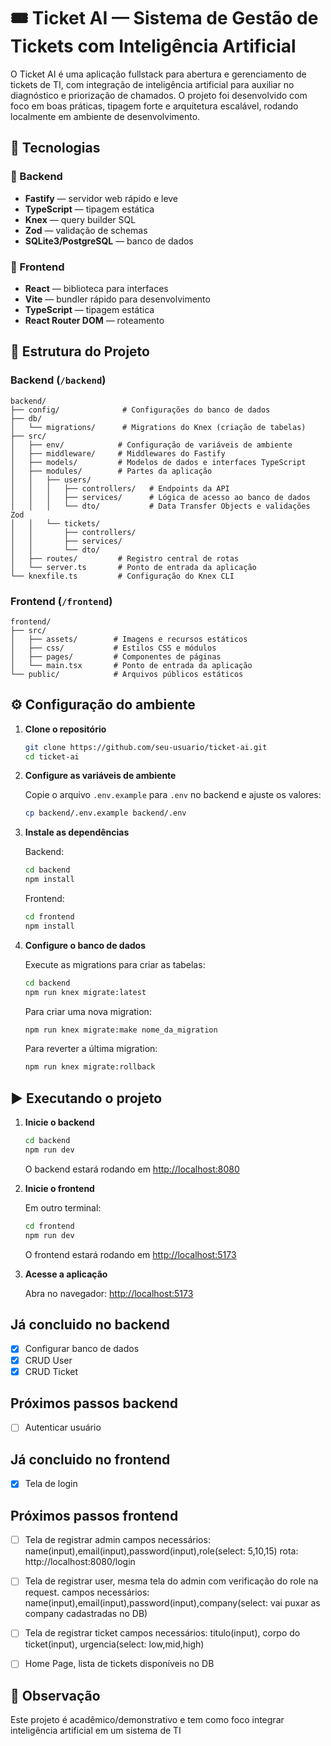 # 🎟️ Ticket AI — Sistema de Gestão de Tickets com Inteligência Artificial

O Ticket AI é uma aplicação fullstack para abertura e gerenciamento de tickets de TI, com integração de inteligência artificial para auxiliar no diagnóstico e priorização de chamados.
O projeto foi desenvolvido com foco em boas práticas, tipagem forte e arquitetura escalável, rodando localmente em ambiente de desenvolvimento.

## 🚀 Tecnologias

### 🔹 Backend

- **Fastify** — servidor web rápido e leve
- **TypeScript** — tipagem estática
- **Knex** — query builder SQL
- **Zod** — validação de schemas
- **SQLite3/PostgreSQL** — banco de dados

### 🔹 Frontend

- **React** — biblioteca para interfaces
- **Vite** — bundler rápido para desenvolvimento
- **TypeScript** — tipagem estática
- **React Router DOM** — roteamento

## 📂 Estrutura do Projeto

### Backend (`/backend`)

```
backend/
├── config/              # Configurações do banco de dados
├── db/
│   └── migrations/      # Migrations do Knex (criação de tabelas)
├── src/
│   ├── env/            # Configuração de variáveis de ambiente
│   ├── middleware/     # Middlewares do Fastify
│   ├── models/         # Modelos de dados e interfaces TypeScript
│   ├── modules/        # Partes da aplicação
│   │   ├── users/
│   │   │   ├── controllers/   # Endpoints da API
│   │   │   ├── services/      # Lógica de acesso ao banco de dados
│   │   │   └── dto/           # Data Transfer Objects e validações Zod
│   │   └── tickets/
│   │       ├── controllers/
│   │       ├── services/
│   │       └── dto/
│   ├── routes/         # Registro central de rotas
│   └── server.ts       # Ponto de entrada da aplicação
└── knexfile.ts         # Configuração do Knex CLI
```

### Frontend (`/frontend`)

```
frontend/
├── src/
│   ├── assets/        # Imagens e recursos estáticos
│   ├── css/           # Estilos CSS e módulos
│   ├── pages/         # Componentes de páginas
│   └── main.tsx       # Ponto de entrada da aplicação
└── public/            # Arquivos públicos estáticos
```

## ⚙️ Configuração do ambiente

1. **Clone o repositório**

   ```bash
   git clone https://github.com/seu-usuario/ticket-ai.git
   cd ticket-ai
   ```

2. **Configure as variáveis de ambiente**

   Copie o arquivo `.env.example` para `.env` no backend e ajuste os valores:

   ```bash
   cp backend/.env.example backend/.env
   ```

3. **Instale as dependências**

   Backend:

   ```bash
   cd backend
   npm install
   ```

   Frontend:

   ```bash
   cd frontend
   npm install
   ```

4. **Configure o banco de dados**

   Execute as migrations para criar as tabelas:

   ```bash
   cd backend
   npm run knex migrate:latest
   ```

   Para criar uma nova migration:

   ```bash
   npm run knex migrate:make nome_da_migration
   ```

   Para reverter a última migration:

   ```bash
   npm run knex migrate:rollback
   ```

## ▶️ Executando o projeto

1. **Inicie o backend**

   ```bash
   cd backend
   npm run dev
   ```

   O backend estará rodando em [http://localhost:8080](http://localhost:8080)

2. **Inicie o frontend**

   Em outro terminal:

   ```bash
   cd frontend
   npm run dev
   ```

   O frontend estará rodando em [http://localhost:5173](http://localhost:5173)

3. **Acesse a aplicação**

   Abra no navegador: [http://localhost:5173](http://localhost:5173)

## Já concluido no backend

- [x] Configurar banco de dados
- [x] CRUD User
- [x] CRUD Ticket

## Próximos passos backend

- [ ] Autenticar usuário

## Já concluido no frontend

- [x] Tela de login

## Próximos passos frontend

- [ ] Tela de registrar admin
      campos necessários: name(input),email(input),password(input),role(select: 5,10,15)
      rota: http://localhost:8080/login

- [ ] Tela de registrar user, mesma tela do admin com verificação do role na request.
      campos necessários: name(input),email(input),password(input),company(select: vai puxar as company cadastradas no DB)

- [ ] Tela de registrar ticket
      campos necessários: titulo(input), corpo do ticket(input), urgencia(select: low,mid,high)

- [ ] Home Page, lista de tickets disponíveis no DB

## 📌 Observação

Este projeto é acadêmico/demonstrativo e tem como foco integrar inteligência artificial em um sistema de TI
